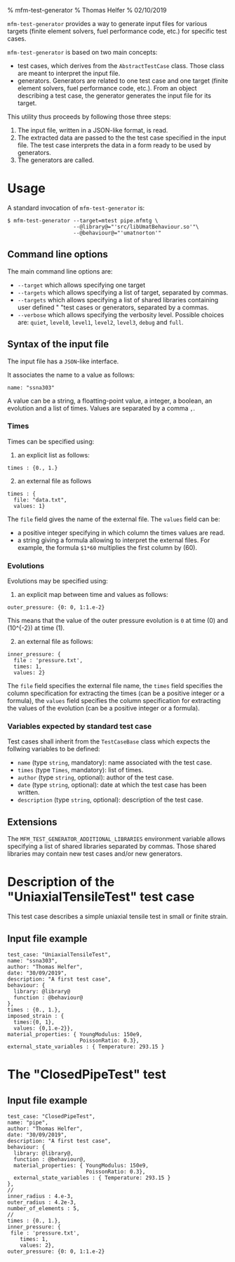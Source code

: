 % mfm-test-generator
% Thomas Helfer
% 02/10/2019

`mfm-test-generator` provides a way to generate input files for various
targets (finite element solvers, fuel performance code, etc.) for
specific test cases.

`mfm-test-generator` is based on two main concepts:

- test cases, which derives from the `AbstractTestCase` class. Those
  class are meant to interpret the input file.
- generators. Generators are related to one test case and one target
  (finite element solvers, fuel performance code, etc.). From an object
  describing a test case, the generator generates the input file for its
  target.

This utility thus proceeds by following those three steps:

1. The input file, written in a JSON-like format, is read.
2. The extracted data are passed to the the test case specified in the
  input file. The test case interprets the data in a form ready to be
  used by generators.
3. The generators are called.

# Usage

A standard invocation of `mfm-test-generator` is:

~~~~{.cxx}
$ mfm-test-generator --target=mtest pipe.mfmtg \
                     --@library@="'src/libUmatBehaviour.so'"\
                     --@behaviour@="'umatnorton'"
~~~~

## Command line options

The main command line options are:

- `--target` which allows specifying one target
- `--targets` which allows specifying a list of target, separated by
  commas.
- `--targets` which allows specifying a list of shared libraries
  containing user defined " "test cases or generators, separated by a
  commas.
- `--verbose` which allows specifying the verbosity level. Possible
  choices are: `quiet`, `level0`, `level1`, `level2`, `level3`, `debug`
  and `full`.

## Syntax of the input file

The input file has a `JSON`-like interface.

It associates the name to a value as follows:

~~~~{.cxx}
name: "ssna303"
~~~~

A value can be a string, a floatting-point value, a integer, a boolean,
an evolution and a list of times. Values are separated by a comma `,`.

### Times

Times can be specified using:

1. an explicit list as follows:

~~~~{.cxx}
times : {0., 1.}
~~~~

2. an external file as follows
~~~~{.cxx}
times : {
  file: "data.txt",
  values: 1}
~~~~
The `file` field gives the name of the external file. The `values`
field can be:
  - a positive integer specifying in which column the times values are
    read.
  - a string giving a formula allowing to interpret the external
    files. For example, the formula `$1*60` multiplies the first
    column by \(60\).

### Evolutions

Evolutions may be specified using:

1. an explicit map between time and values as follows:
~~~~{.cxx}
outer_pressure: {0: 0, 1:1.e-2}
~~~~
This means that the value of the outer pressure evolution is `0` at
time \(0\) and \(10^{-2}\) at time \(1\).

2. an external file as follows:
~~~~{.cxx}
inner_pressure: {
  file : 'pressure.txt',
  times: 1,
  values: 2}
~~~~
The `file` field specifies the external file name, the `times` field
specifies the column specification for extracting the times (can be a
positive integer or a formula), the `values` field specifies the
column specification for extracting the values of the evolution (can
be a positive integer or a formula).

### Variables expected by standard test case

Test cases shall inherit from the `TestCaseBase` class which expects the
follwing variables to be defined:

- `name` (type `string`, mandatory): name associated with the test case.
- `times` (type `Times`, mandatory): list of times.
- `author` (type `string`, optional): author of the test case.
- `date` (type `string`, optional): date at which the test case has been
  written.
- `description` (type `string`, optional): description of the test case.

## Extensions

The `MFM_TEST_GENERATOR_ADDITIONAL_LIBRARIES` environment variable
allows specifying a list of shared libraries separated by commas. Those
shared libraries may contain new test cases and/or new generators.

# Description of the "UniaxialTensileTest" test case

This test case describes a simple uniaxial tensile test in small or
finite strain.

## Input file example

~~~~{.cxx}
test_case: "UniaxialTensileTest",
name: "ssna303",
author: "Thomas Helfer",
date: "30/09/2019",
description: "A first test case",
behaviour: {
  library: @library@
  function : @behaviour@
},
times : {0., 1.},
imposed_strain : {
  times:{0, 1},
  values: {0,1.e-2}},
material_properties: { YoungModulus: 150e9,
                       PoissonRatio: 0.3},
external_state_variables : { Temperature: 293.15 }
~~~~

# The "ClosedPipeTest" test

## Input file example

~~~~{.cxx}
test_case: "ClosedPipeTest",
name: "pipe",
author: "Thomas Helfer",
date: "30/09/2019",
description: "A first test case",
behaviour: {
  library: @library@,
  function : @behaviour@,
  material_properties: { YoungModulus: 150e9,
                         PoissonRatio: 0.3},
  external_state_variables : { Temperature: 293.15 }
},
// 
inner_radius : 4.e-3,
outer_radius : 4.2e-3,
number_of_elements : 5,
//
times : {0., 1.},
inner_pressure: {
 file : 'pressure.txt',
    times: 1,
    values: 2},
outer_pressure: {0: 0, 1:1.e-2}
~~~~